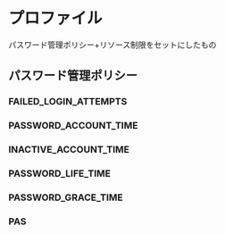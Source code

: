 # プロファイル
パスワード管理ポリシー+リソース制限をセットにしたもの
## パスワード管理ポリシー
### FAILED_LOGIN_ATTEMPTS
### PASSWORD_ACCOUNT_TIME
### INACTIVE_ACCOUNT_TIME
### PASSWORD_LIFE_TIME
### PASSWORD_GRACE_TIME
### PAS